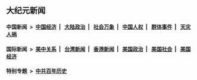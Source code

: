## 大纪元新闻

#### 中国新闻 &nbsp;>&nbsp; [中国经济](indexes/ncid283/README.md?10050045) &nbsp;| &nbsp; [大陆政治](indexes/ncid277/README.md?10050045) &nbsp;| &nbsp; [社会万象](indexes/ncid282/README.md?10050045) &nbsp;| &nbsp; [中国人权](indexes/ncid278/README.md?10050045) &nbsp;| &nbsp; [群体事件](indexes/ncid279/README.md?10050045) &nbsp;| &nbsp; [天灾人祸](indexes/ncid280/README.md?10050045)

#### 国际新闻 &nbsp;>&nbsp; [美中关系](indexes/nf1412576/README.md?10050045) &nbsp;| &nbsp; [台湾新闻](indexes/ncid1349361/README.md?10050045) &nbsp;| &nbsp; [香港新闻](indexes/ncid1349362/README.md?10050045) &nbsp;| &nbsp; [美国政治](indexes/ncid1078159/README.md?10050045) &nbsp;| &nbsp; [美国社会](indexes/ncid1078160/README.md?10050045) &nbsp;| &nbsp; [美国经济](indexes/ncid1078158/README.md?10050045)

#### 特别专题 &nbsp;>&nbsp; [中共百年历史](https://github.com/easy2view/epoch-special/blob/master/README.md?10050045)  
